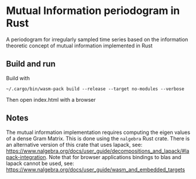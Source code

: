# Mutual Information periodogram in Rust

A periodogram for irregularly sampled time series based on the information theoretic concept of mutual information implemented in Rust

## Build and run

Build with

    ~/.cargo/bin/wasm-pack build --release --target no-modules --verbose

Then open index.html with a browser
  
## Notes

The mutual information implementation requires computing the eigen values of a dense Gram Matrix. This is done using the `nalgebra` Rust crate. There is an alternative version of this crate that uses lapack, see: https://www.nalgebra.org/docs/user_guide/decompositions_and_lapack/#lapack-integration. Note that for browser applications bindings to blas and lapack cannot be used, see:  https://www.nalgebra.org/docs/user_guide/wasm_and_embedded_targets
  

